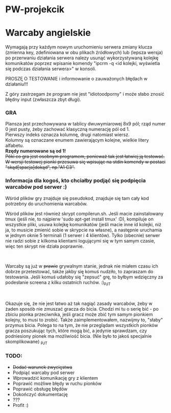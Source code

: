# PW-projekcik
<h1>Warcaby angielskie</h1>

Wymagają przy każdym nowym uruchomieniu serwera zmiany klucza (zmienna key, zdefiniowana w obu plikach źródłowych) lub (lepsza wersja) po przerwaniu działania serwera nalezy usunąć wykorzystywaną kolejkę komunikatów poprzez wpisanie komendy "ipcrm -q <id kolejki, wyświetla się podczas działania serwera>" w konsoli.

PROSZĘ O TESTOWANIE i informowanie o zauważonych błędach w działaniu!!! 

Z góry zastrzegam że program nie jest "idiotoodporny" i może słabo znosić błędny input (zwłaszcza zbyt długi).

<h3>GRA</h3>
Plansza jest przechowywana w tablicy dwuwymiarowej 8x9 pól; rząd numer 0 jest pusty, żeby zachować klasyczną numerację pól od 1.<br/>
Pierwszy indeks oznacza kolumnę, drugi natomiast wiersz. <br/>
Kolumny są oznaczane enumem zawierającym kolejne, wielkie litery alfabetu.<br/>
<b>Rzędy numerowane są od 1!</b><br/>
<s>Póki co gra jest osobnym programem, ponieważ tak jest łatwiej ją testować. <br/>
W wersji testowej pionki przesuwa się wpisując na stdin komendy w postaci "skąd[spacja]dokąd", np."A1 C3".</s>

<h3>Informacja dla kogoś, kto chciałby podjąć się podpięcia warcabów pod serwer :)</h3>
<p>Wśród plików gry znajduje się pseudokod, znajduje się tam cały kod potrzebny do uruchomienia warcabów.</p>
<p>Wśród plików jest również skrypt compilerun.sh. Jeśli macie zainstalowany tmux (jeśli nie, to najpierw 'sudo apt-get install tmux' :D), kompiluje on wszystkie pliki, usuwa kolejkę komunikatów (jeśli macie inne id kolejki, niż ja, to musicie zmienić sobie w skrypcie na własne), a następnie uruchamia w jednym oknie 5 terminali (1 serwer i 4 klientów). Tylko (obecnie) serwer nie radzi sobie z kilkoma klientami logującymi się w tym samym czasie, więc ten skrypt nie działa poprawnie.</p>

<br/><p>Warcaby są już w <s>prawie</s> grywalnym stanie, jednak nie miałem czasu ich dobrze przetestować, także jakby się komuś nudziło, to zapraszam do testowania. Jeśli komuś udałoby się "zepsuć" grę, to byłbym wdzięczny za podesłanie screena z kilku ostatnich ruchów. :)<sub>PJT</sub></p>

<br/><p>Okazuje się, że nie jest łatwo aż tak nagiąć zasady warcabów, żeby w żaden sposób nie zmuszać gracza do bicia. Chodzi mi tu o serię bić - po zbiciu pionka przeciwnika, 
jeśli gracz może zbić tym samym pionkiem kolejny, to musi to zrobić. Także zaimplementowałem, nazwijmy to, "słaby" przymus bicia. Polega to na tym, że nie przeglądam wszystkich 
pionków gracza poszukując tych, które mogą bić, a jedynie sprawdzam, czy podniesiony pionek ma możliwiość bicia. (Nie było to jakoś specjalnie skomplikowane) <sub>PJT</sub></p>

<h3>TODO:</h3>
<ul>
  <li><s>Dodać warunek zwycięstwa</s></li>
  <li>Podpiąć warcaby pod serwer</li>
  <li>Wprowadzić komunikację gry z klientem</li>
  <li>Poprawić możliwe błędy w ruchu pionków</li>
  <li>Poprawić obsługę błędów</li>
  <li>Dokończyć dokumentację</li>
  <li>???</li>
  <li>Profit :)</li>
</ul>
